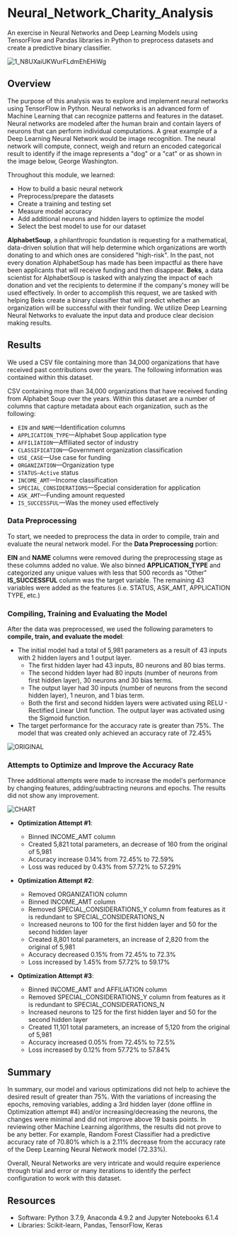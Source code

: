# Neural_Network_Charity_Analysis

An exercise in Neural Networks and Deep Learning Models using TensorFlow and Pandas libraries in Python to preprocess datasets and create a predictive binary classifier.

![1_N8UXaiUKWurFLdmEhEHiWg](https://user-images.githubusercontent.com/103727169/195529145-b6b9dc5d-1bd1-48b8-9afa-de6ae324e424.jpeg)


## Overview

The purpose of this analysis was to explore and implement neural networks using TensorFlow in Python. Neural networks is an advanced form of Machine Learning that can recognize patterns and features in the dataset. Neural networks are modeled after the human brain and contain layers of neurons that can perform individual computations. A great example of a Deep Learning Neural Network would be image recognition. The neural network will compute, connect, weigh and return an encoded categorical result to identify if the image represents a "dog" or a "cat" or as shown in the image below, George Washington.

Throughout this module, we learned:

* How to build a basic neural network
* Preprocess/prepare the datasets
* Create a training and testing set
* Measure model accuracy
* Add additional neurons and hidden layers to optimize the model
* Select the best model to use for our dataset

**AlphabetSoup**, a philanthropic foundation is requesting for a mathematical, data-driven solution that will help determine which organizations are worth donating to and which ones are considered "high-risk". In the past, not every donation AlphabetSoup has made has been impactful as there have been applicants that will receive funding and then disappear. **Beks**, a data scientist for AlphabetSoup is tasked with analyzing the impact of each donation and vet the recipients to determine if the company's money will be used effectively. In order to accomplish this request, we are tasked with helping Beks create a binary classifier that will predict whether an organization will be successful with their funding. We utilize Deep Learning Neural Networks to evaluate the input data and produce clear decision making results.

## Results

We used a CSV file containing more than 34,000 organizations that have received past contributions over the years. The following information was contained within this dataset.

CSV containing more than 34,000 organizations that have received funding from Alphabet Soup over the years. Within this dataset are a number of columns that capture metadata about each organization, such as the following:

* `EIN` and `NAME`—Identification columns
* `APPLICATION_TYPE`—Alphabet Soup application type
* `AFFILIATION`—Affiliated sector of industry
* `CLASSIFICATION`—Government organization classification
* `USE_CASE`—Use case for funding
* `ORGANIZATION`—Organization type
* `STATUS—Active` status
* `INCOME_AMT`—Income classification
* `SPECIAL_CONSIDERATIONS`—Special consideration for application
* `ASK_AMT`—Funding amount requested
* `IS_SUCCESSFUL`—Was the money used effectively

### Data Preprocessing

To start, we needed to preprocess the data in order to compile, train and evaluate the neural network model. For the **Data Preprocessing** portion:

**EIN** and **NAME** columns were removed during the preprocessing stage as these columns added no value.
We also binned **APPLICATION_TYPE** and categorized any unique values with less that 500 records as "Other"
**IS_SUCCESSFUL** column was the target variable.
The remaining 43 variables were added as the features (i.e. STATUS, ASK_AMT, APPLICATION TYPE, etc.)

### Compiling, Training and Evaluating the Model

After the data was preprocessed, we used the following parameters to **compile, train, and evaluate the model**:

* The initial model had a total of 5,981 parameters as a result of 43 inputs with 2 hidden layers and 1 output layer.
    * The first hidden layer had 43 inputs, 80 neurons and 80 bias terms.
    * The second hidden layer had 80 inputs (number of neurons from first hidden layer), 30 neurons and 30 bias terms.
    * The output layer had 30 inputs (number of neurons from the second hidden layer), 1 neuron, and 1 bias term.
    * Both the first and second hidden layers were activated using RELU - Rectified Linear Unit function. The output layer was activated using the Sigmoid function.
* The target performance for the accuracy rate is greater than 75%. The model that was created only achieved an accuracy rate of 72.45%

![ORIGINAL](https://user-images.githubusercontent.com/103727169/195521451-aa512ade-0efa-4d08-8627-6821c3d8c721.png)

### Attempts to Optimize and Improve the Accuracy Rate

Three additional attempts were made to increase the model's performance by changing features, adding/subtracting neurons and epochs. The results did not show any improvement.

![CHART](https://user-images.githubusercontent.com/103727169/195525807-4219e8f5-f00c-443f-8e76-474d05bb97bf.png)




* **Optimization Attempt #1**:

  * Binned INCOME_AMT column
  * Created 5,821 total parameters, an decrease of 160 from the original of 5,981
  * Accuracy increase 0.14% from 72.45% to 72.59%
  * Loss was reduced by 0.43% from 57.72% to 57.29%
  
* **Optimization Attempt #2**:

   * Removed ORGANIZATION column
   * Binned INCOME_AMT column
   * Removed SPECIAL_CONSIDERATIONS_Y column from features as it is redundant to SPECIAL_CONSIDERATIONS_N
   * Increased neurons to 100 for the first hidden layer and 50 for the second hidden layer
   * Created 8,801 total parameters, an increase of 2,820 from the original of 5,981
   * Accuracy decreased 0.15% from 72.45% to 72.3%
   * Loss increased by 1.45% from 57.72% to 59.17%

* **Optimization Attempt #3**:

   * Binned INCOME_AMT and AFFILIATION column
   * Removed SPECIAL_CONSIDERATIONS_Y column from features as it is redundant to SPECIAL_CONSIDERATIONS_N
   * Increased neurons to 125 for the first hidden layer and 50 for the second hidden layer
   * Created 11,101 total parameters, an increase of 5,120 from the original of 5,981
   * Accuracy increased 0.05% from 72.45% to 72.5%
   * Loss increased by 0.12% from 57.72% to 57.84%

## Summary

In summary, our model and various optimizations did not help to achieve the desired result of greater than 75%. With the variations of increasing the epochs, removing variables, adding a 3rd hidden layer (done offline in Optimization attempt #4) and/or increasing/decreasing the neurons, the changes were minimal and did not improve above 19 basis points. In reviewing other Machine Learning algorithms, the results did not prove to be any better. For example, Random Forest Classifier had a predictive accuracy rate of 70.80% which is a 2.11% decrease from the accuracy rate of the Deep Learning Neural Network model (72.33%).

Overall, Neural Networks are very intricate and would require experience through trial and error or many iterations to identify the perfect configuration to work with this dataset.

## Resources

* Software: Python 3.7.9, Anaconda 4.9.2 and Jupyter Notebooks 6.1.4
* Libraries: Scikit-learn, Pandas, TensorFlow, Keras









